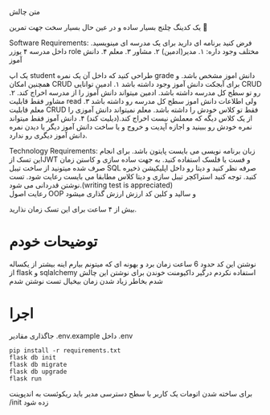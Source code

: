  متن چالش 

یک کدینگ چلنج بسیار ساده و در عین حال بسیار سخت جهت تمرین 🙂

Software Requirements:
فرض کنید برنامه ای دارید برای یک مدرسه ای مینویسید. داخل مدرسه ۴ یوزر role مختلف وجود داره:
۱. مدیر(ادمین)
۲. مشاور
۳. معلم
۴. دانش آموز

یک اپ student طراحی کنید که داخل آن یک نمره grade دانش اموز مشخص باشد. و همچنین امکان CRUD برای آبجکت دانش آموز وجود داشته باشد
۱. ادمین توانایی CRUD رو تو سطح کل مدرسه داشته باشد.  ادمین میتواند دانش آموز را از مدرسه اخراج کند.
۲. مشاور فقط قابلیت read ولی اطلاعات دانش اموز سطح کل مدرسه رو داشته باشد
۳. معلم قابلیت CRUD فقط تو کلاس خودش را داشته باشد. معلم نمیتواند دانش آموزی را از یک کلاس دیگه که معملش نیست اخراج کند.(دیلیت کند)
۴. دانش آموز فقط میتواند نمره خودش رو ببینید و اجازه آپدیت و خروج و یا ساخت دانش آموز دیگر یا دیدن نمره دانش آموز دیگری رو ندارد.


Technology Requirements:
زبان برنامه نویسی می بایست پایتون باشد.
برای انجام این تسک ازJWT و فست یا فلسک  استفاده کنید.
به جهت ساده سازی و کاستن زمان صرف شده میتونید از ساخت تیبل SQL صرفه نظر کنید و دیتا رو داخل اپلیکیشن ذخیره کنید. توجه کنید استراکچر تیبل سازی و دیتا کلاس مطابقا می بایست رعایت شود.
تست نوشتن قدردانی می شود.(writing test is appreciated)  
رعایت اصول OOP و سالید و کلین کد ارزش ارزش گذاری میشود

بیش از ۴ ساعت برای این تسک زمان نذارید.

# توضیحات خودم
نوشتن این کد حدود 6 ساعت زمان برد و بهونه ای که میتونم بیارم اینه بیشتر از یکساله از flask و sqlalchemy استفاده نکردم درگیر داکیومنت خوندن برای نوشتن این چالش شدم بخاطر زیاد شدن زمان بیخیال تست نوشتن شدم

# اجرا
جاگذاری مقادیر .env.example داخل .env

```commandline
pip install -r requirements.txt
flask db init
flask db migrate
flask db upgrade
flask run
```

برای ساخته شدن اتومات یک کاربر با سطح دسترسی مدیر باید ریکوئست به اندپوینت /init زده شود
